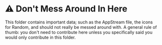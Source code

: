 # ⚠️ Don't Mess Around In Here
This folder contains important data; such as the AppStream file, the icons for Random, and should not really be messed around with. A general rule of thumb: you don't need to contribute here unless you specifically said you would only contribute in this folder.